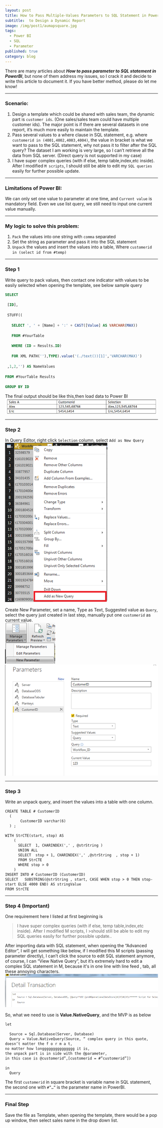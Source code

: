 ```yaml
---
layout: post
title: How to Pass Multiple-Values Parameters to SQL Statement in Power BI
subtitle:  to Design a Dynamic Report
image: /img/post1/aumapsquare.jpg
tags:
  - Power BI
  - SQL
  - Parameter
published: true
category: blog
---
```


There are many articles about _**How to pass parameter to SQL statement in PowerBI**_, but none of them address my issues, so I crack it and decide to write this article to document it. If you have better method, please do let me know! 

---

### Scenario:

1. Design a template which could be shared with sales team, the dynamic part is `customer ids`. (One sales/sales team could have multiple customer ids). The major point is if there are several datasets in one report, it’s much more easily to maintain the template.
2. Pass several values to a where clause in SQL statement, e.g. where `customerid in (4001,4002,4003,4004)`, the value in bracket is what we want to pass to the SQL statement, why not pass it to filter after the SQL query? The dataset I am working is very large, so I can’t retrieve all the data from SQL server. (Direct query is not supported in my case)
3. I have super complex queries (with if else, temp table,index,etc inside). After I modified `M scripts`, I should still be able to edit my `SQL queries` easily for further possible update.

---

### Limitations of Power BI:

We can only set one value to parameter at one time, and `Current value` is mandatory field. Even we use list query, we still need to input one current value manually.

---

### My logic to solve this problem:
1. `Pack` the values into one string with `comma` separated  
2. Set the string as parameter and pass it into the SQL statement  
3. `Unpack` the values and insert the values into a table, Where `customerid in (select id from #temp)`

---

### Step 1

Write query to pack values, then contact one indicator with values to be easily selected when opening the template, see below sample query

```SQL
SELECT 

 [ID],

 STUFF((

   SELECT ', ' + [Name] + ':' + CAST([Value] AS VARCHAR(MAX)) 

   FROM #YourTable 

   WHERE (ID = Results.ID) 

   FOR XML PATH(''),TYPE).value('(./text())[1]','VARCHAR(MAX)')

 ,1,2,'') AS NameValues

FROM #YourTable Results

GROUP BY ID
```

The final output should be like this,then load data to Power BI  
![outputable](/img/post2/p20.png)

---

### Step 2

In Query Editor, right click `Selection` column, select `Add as New Query`  
![Addnewquery](/img/post2/p21.png)

Create New Parameter, set a name, Type as Text, Suggested value as `Query`, select the query just created in last step, manually put one `customerid` as current value.  
![newpara](/img/post2/p22.png)
![para](/img/post2/p23.png)

---

### Step 3

Write an unpack query, and insert the values into a table with one column. 

```
CREATE TABLE # CustomerID
  (
       CustomerID varchar(6)
  ) ;
 
WITH StrCTE(start, stop) AS
    (
      SELECT  1, CHARINDEX(',' , @strString )
      UNION ALL
      SELECT  stop + 1, CHARINDEX(',' ,@strString  , stop + 1)
      FROM StrCTE
      WHERE stop > 0
    )
INSERT INTO # CustomerID (CustomerID)
SELECT   SUBSTRING(@strString , start, CASE WHEN stop > 0 THEN stop-start ELSE 4000 END) AS stringValue
FROM StrCTE
```
---

### Step 4 (Important)

One requirement here I listed at first beginning is 
>I have super complex queries (with if else, temp table,index,etc inside). After I modified M scripts, I >should still be able to edit my SQL queries easily for further possible update..

After importing data with SQL statement, when opening the “Advanced Editor”, I will get something like below, if I modified this M scripts (passing parameter directly), I can’t click the source to edit SQL statement anymore, of course, I can “View Native Query”, but it’s extremely hard to edit a complex SQL statement in M, because it's in one line with line feed , tab, all these annoying characters.  
![m](/img/post2/p24.png)

So, what we need to use is **Value.NativeQuery**, and the MVP is as below
```
let
  
  Source = Sql.Database(Server, Database)
  Query = Value.NativeQuery(Source, “ complex query in this quote, 
doesn’t matter the f o r m a t, 
no matter how longgggggggggggggg it is, 
the unpack part is in side with the @parameter, 
in this case is @customerid”,[customerid = #”customerid”])

in
  Query
```

The first `customerid` in square bracket is variable name in SQL statement, the second one with `#”…”` is the parameter name in PowerBI.

---

### Final Step

Save the file as Template, when opening the template, there would be a pop up window, then select sales name in the drop down list.